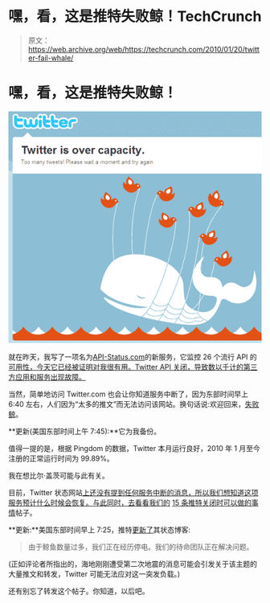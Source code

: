 # 嘿，看，这是推特失败鲸！TechCrunch

> 原文：<https://web.archive.org/web/https://techcrunch.com/2010/01/20/twitter-fail-whale/>

# 嘿，看，这是推特失败鲸！

![](img/79e83127439252ff818c2c21bcf42602.png)

就在昨天，我写了一项名为[API-Status.com](https://web.archive.org/web/20230304023618/http://api-status.com/)的新服务，它监控 26 个流行 API 的[可用性，今天它已经被证明对我很有用。Twitter API 关闭，导致数以千计的第三方应用和服务出现故障。](https://web.archive.org/web/20230304023618/https://techcrunch.com/2010/01/19/watchmouse-api-status/)

当然，简单地访问 Twitter.com 也会让你知道服务中断了，因为东部时间早上 6:40 左右，人们因为“太多的推文”而无法访问该网站。换句话说:欢迎回来，[失败鲸](https://web.archive.org/web/20230304023618/http://failwhale.com/)。

**更新(美国东部时间上午 7:45):**它为我备份。

值得一提的是，根据 Pingdom 的数据，Twitter 本月运行良好，2010 年 1 月至今注册的正常运行时间为 99.89%。

我在想比尔·盖茨可能与此有关。

目前，Twitter 状态网站[上还没有提到任何服务中断的消息，所以我们想知道这项服务预计什么时候会恢复。与此同时，去看看我们的](https://web.archive.org/web/20230304023618/http://status.twitter.com/) [15 条推特关闭时可以做的事情](https://web.archive.org/web/20230304023618/https://techcrunch.com/2009/05/08/twitter-is-down-15-alternative-things-to-do/)帖子。

**更新:**美国东部时间早上 7:25，推特[更新了](https://web.archive.org/web/20230304023618/http://status.twitter.com/post/344235824/extremely-high-volume-of-whales)其状态博客:

> 由于鲸鱼数量过多，我们正在经历停电。我们的待命团队正在解决问题。

(正如评论者所指出的，海地刚刚遭受第二次地震的消息可能会引发关于该主题的大量推文和转发，Twitter 可能无法应对这一突发负载。)

还有别忘了转发这个帖子。你知道，以后吧。